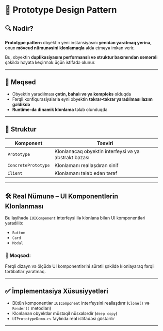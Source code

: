 # 🧩 Prototype Design Pattern

## 🔍 Nədir?

**Prototype pattern** obyektin yeni instansiyasını **yenidən yaratmaq yerinə**, onun **mövcud nümunəsini klonlamaqla** əldə etməyə imkan verir.

Bu, obyektin **duplikasiyasını performanslı və struktur baxımından səmərəli** şəkildə həyata keçirmək üçün istifadə olunur.

---

## 🎯 Məqsəd

- Obyektin yaradılması **çətin, bahalı və ya kompleks** olduqda
- Fərqli konfiqurasiyalarla eyni obyektin **təkrar-təkrar yaradılması lazım gəldikdə**
- **Runtime-da dinamik klonlama** tələb olunduqda

---

## 🧱 Struktur

| Komponent          | Təsviri |
|--------------------|---------|
| `Prototype`        | Klonlanacaq obyektin interfeysi və ya abstrakt bazası |
| `ConcretePrototype`| Klonlamanı reallaşdıran sinif |
| `Client`           | Klonlamanı tələb edən tərəf |

---

## 🛠 Real Nümunə – UI Komponentlərin Klonlanması

Bu layihədə `IUIComponent` interfeysi ilə klonlana bilən UI komponentləri yaradılıb:

- `Button`
- `Card`
- `Modal`

### 🎯 Məqsəd:
Fərqli dizayn və ölçüdə UI komponentlərini sürətli şəkildə klonlayaraq fərqli tərtibatlar yaratmaq.

---

## ✅ İmplementasiya Xüsusiyyətləri

- Bütün komponentlər `IUIComponent` interfeysini reallaşdırır (`Clone()` və `Render()` metodları)
- Klonlanan obyektlər müstəqil nüsxələrdir (`deep copy`)
- `UIPrototypeDemo.cs` faylında real istifadəsi göstərilir

---